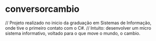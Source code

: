 # conversorcambio
// Projeto realizado no inicio da graduação em Sistemas de Informação, onde tive o primeiro contato com o C#.
// Intuito: desenvolver um micro sistema informativo, voltado para o que move o mundo, o cambio.

